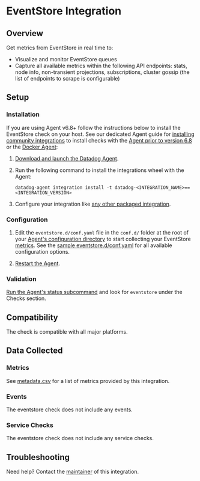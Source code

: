# EventStore Integration

## Overview

Get metrics from EventStore in real time to:

* Visualize and monitor EventStore queues
* Capture all available metrics within the following API endpoints: stats, node info, non-transient projections, subscriptions, cluster gossip (the list of endpoints to scrape is configurable)

## Setup

### Installation

If you are using Agent v6.8+ follow the instructions below to install the EventStore check on your host. See our dedicated Agent guide for [installing community integrations][1] to install checks with the [Agent prior to version 6.8][2] or the [Docker Agent][3]:

1. [Download and launch the Datadog Agent][4].
2. Run the following command to install the integrations wheel with the Agent:

   ```shell
   datadog-agent integration install -t datadog-<INTEGRATION_NAME>==<INTEGRATION_VERSION>
   ```

3. Configure your integration like [any other packaged integration][5].

### Configuration

1. Edit the `eventstore.d/conf.yaml` file in the `conf.d/` folder at the root of your [Agent's configuration directory][6] to start collecting your EventStore [metrics](#metrics).
   See the [sample eventstore.d/conf.yaml][7] for all available configuration options.

2. [Restart the Agent][8].

### Validation

[Run the Agent's status subcommand][9] and look for `eventstore` under the Checks section.

## Compatibility

The check is compatible with all major platforms.

## Data Collected

### Metrics

See [metadata.csv][10] for a list of metrics provided by this integration.

### Events

The eventstore check does not include any events.

### Service Checks

The eventstore check does not include any service checks.

## Troubleshooting

Need help? Contact the [maintainer][11] of this integration.

[1]: https://docs.datadoghq.com/agent/guide/community-integrations-installation-with-docker-agent/
[2]: https://docs.datadoghq.com/agent/guide/community-integrations-installation-with-docker-agent/?tab=agentpriorto68
[3]: https://docs.datadoghq.com/agent/guide/community-integrations-installation-with-docker-agent/?tab=docker
[4]: https://app.datadoghq.com/account/settings#agent
[5]: https://docs.datadoghq.com/getting_started/integrations/
[6]: https://docs.datadoghq.com/agent/guide/agent-configuration-files/#agent-configuration-directory
[7]: https://github.com/DataDog/integrations-extras/blob/master/eventstore/datadog_checks/eventstore/data/conf.yaml.example
[8]: https://docs.datadoghq.com/agent/guide/agent-commands/#start-stop-restart-the-agent
[9]: https://docs.datadoghq.com/agent/guide/agent-commands/#service-status
[10]: https://github.com/DataDog/integrations-extras/blob/master/eventstore/metadata.csv
[11]: https://github.com/DataDog/integrations-extras/blob/master/eventstore/manifest.json
